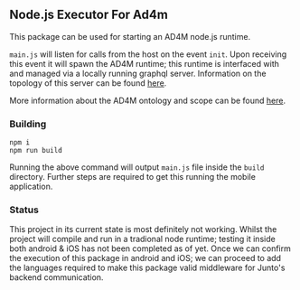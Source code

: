 ## Node.js Executor For Ad4m

This package can be used for starting an AD4M node.js runtime.

`main.js` will listen for calls from the host on the event `init`. Upon receiving this event it will spawn the AD4M runtime; this runtime is interfaced with and managed via a locally running graphql server. Information on the topology of this server can be found [here](./src/core/graphQL-interface/GraphQL.ts).

More information about the AD4M ontology and scope can be found [here](https://github.com/perspect3vism/perspect3ve/tree/master/src/ad4m).

### Building

```
npm i
npm run build
```

Running the above command will output `main.js` file inside the `build` directory. Further steps are required to get this running the mobile application.

### Status

This project in its current state is most definitely not working. Whilst the project will compile and run in a tradional node runtime; testing it inside both android & iOS has not been completed as of yet. Once we can confirm the execution of this package in android and iOS; we can proceed to add the languages required to make this package valid middleware for Junto's backend communication.